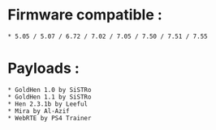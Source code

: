 # Firmware compatible :
    * 5.05 / 5.07 / 6.72 / 7.02 / 7.05 / 7.50 / 7.51 / 7.55
    
# Payloads :
    * GoldHen 1.0 by SiSTRo
    * GoldHen 1.1 by SiSTRo
    * Hen 2.3.1b by Leeful
    * Mira by Al-Azif
    * WebRTE by PS4 Trainer
    
